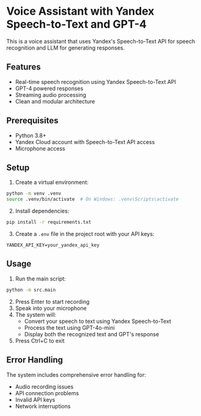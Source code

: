 # Voice Assistant with Yandex Speech-to-Text and GPT-4

This is a voice assistant that uses Yandex's Speech-to-Text API for speech recognition and LLM for generating responses.

## Features

- Real-time speech recognition using Yandex Speech-to-Text API
- GPT-4 powered responses
- Streaming audio processing
- Clean and modular architecture

## Prerequisites

- Python 3.8+
- Yandex Cloud account with Speech-to-Text API access
- Microphone access

## Setup

1. Create a virtual environment:
```bash
python -m venv .venv
source .venv/bin/activate  # On Windows: .venv\Scripts\activate
```

2. Install dependencies:
```bash
pip install -r requirements.txt
```

3. Create a `.env` file in the project root with your API keys:
```
YANDEX_API_KEY=your_yandex_api_key
```

## Usage

1. Run the main script:
```bash
python -m src.main
```

2. Press Enter to start recording
3. Speak into your microphone
4. The system will:
   - Convert your speech to text using Yandex Speech-to-Text
   - Process the text using GPT-4o-mini
   - Display both the recognized text and GPT's response
5. Press Ctrl+C to exit


## Error Handling

The system includes comprehensive error handling for:
- Audio recording issues
- API connection problems
- Invalid API keys
- Network interruptions
